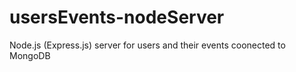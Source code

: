# usersEvents-nodeServer
Node.js (Express.js) server for users and their events coonected to MongoDB
